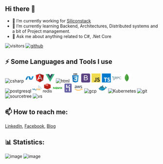 ## Hi there 👋

- 🔭 I’m currently working for [Siliconstack](https://siliconstack.com.au/)
- 🌱 I’m currently learning Backend, Architectures, Distributed systems and a bit of Project management.
- 💬  Ask me about anything related to C#, .Net Core

![visitors](https://visitor-badge.glitch.me/badge?page_id=levinhtxbt)
[<img alt="github" src="https://img.shields.io/badge/github-levinhtxbt-8da0cb?style=for-the-badge&labelColor=555555&logo=github" height="20">](https://github.com/levinhtxbt)

## ⚡ Some Languages and Tools I use
<p align="left">
<img src="https://icongr.am/devicon/csharp-original.svg?size=128&color=currentColor" alt="csharp" width="30" height="30" />
<img src="https://raw.githubusercontent.com/devicons/devicon/master/icons/dot-net/dot-net-original.svg" alt=".NET" width="30" height="30" />
<img src="https://raw.githubusercontent.com/devicons/devicon/master/icons/angularjs/angularjs-original.svg" alt="angular-js" width="30" height="30" />
<img src="https://raw.githubusercontent.com/devicons/devicon/master/icons/vuejs/vuejs-original.svg" alt="vue" width="30" height="30"/>
<img src="https://icongr.am/devicon/html5-original.svg?size=128&color=currentColor" alt="html" width="30" height="30"/>
<img src="https://raw.githubusercontent.com/devicons/devicon/master/icons/css3/css3-original-wordmark.svg" alt="css3"width="30" height="30" />
<img src="https://raw.githubusercontent.com/devicons/devicon/master/icons/bootstrap/bootstrap-plain.svg" alt="bootstrap" width="30" height="30"/>
<img src="https://raw.githubusercontent.com/devicons/devicon/master/icons/javascript/javascript-original.svg" alt="javascript" width="30" height="30"/>
<img src="https://raw.githubusercontent.com/devicons/devicon/master/icons/typescript/typescript-original.svg" alt="typescript" width="30" height="30" />
<img src="https://raw.githubusercontent.com/github/explore/3fd951e49a8e2af94627092d80c236c00df95ae3/topics/grpc/grpc.png" alt="java" width="30" height="30" />
<img src="https://raw.githubusercontent.com/devicons/devicon/master/icons/mongodb/mongodb-original.svg" alt="mongodb" width="30" height="30"/>
<img src="https://icongr.am/devicon/postgresql-original.svg?size=128&color=currentColor" alt="postgresql" width="30" height="30"/>
<img src="https://raw.githubusercontent.com/devicons/devicon/master/icons/mysql/mysql-original-wordmark.svg" alt="mysql" width="30" height="30" />
<img src="https://raw.githubusercontent.com/devicons/devicon/master/icons/redis/redis-original-wordmark.svg" alt="redis" width="30" height="30" />
<img src="https://raw.githubusercontent.com/devicons/devicon/master/icons/nginx/nginx-original.svg" alt="nginx" width="30" height="30" />
<img src="https://raw.githubusercontent.com/devicons/devicon/master/icons/heroku/heroku-plain.svg" alt="heroku" width="30" height="30" />
<img src="https://raw.githubusercontent.com/github/explore/80688e429a7d4ef2fca1e82350fe8e3517d3494d/topics/aws/aws.png" alt="aws" width="30" height="30" />
<img src="https://www.vectorlogo.zone/logos/google_cloud/google_cloud-icon.svg" alt="gcp" width="30" height="30" />
<img src="https://raw.githubusercontent.com/devicons/devicon/master/icons/docker/docker-original.svg" alt="Docker" width="30" height="30" />
<img src="https://www.vectorlogo.zone/logos/kubernetes/kubernetes-icon.svg" alt="Kubernetes" width="30" height="30" />
<img src="https://icongr.am/devicon/git-original.svg?size=128&color=currentColor" alt="git" width="30" height="30" />
<img src="https://icongr.am/devicon/sourcetree-original.svg?size=128&color=currentColor" alt="sourcetree" width="30" height="30" />
<img src="https://icongr.am/devicon/visualstudio-plain.svg?size=128&color=currentColor" alt="vs" width="30" height="30" />
</p>

## 📫 How to reach me: 
[LinkedIn](https://www.linkedin.com/in/levinhtbt/), [Facebook](https://www.facebook.com/levinhbt/), [Blog](https://levinh.net/)
## 📊 Statistics: 
![image](https://github-readme-stats.vercel.app/api/top-langs/?username=levinhtxbt&theme=onedark)
![image](https://github-readme-stats.vercel.app/api?username=levinhtxbt&show_icons=true&show_icons=true&theme=onedark&count_private=true&cache_seconds=1800&line_height=24)
